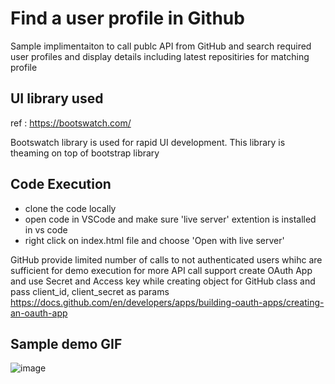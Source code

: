 # Find a user profile in Github

Sample implimentaiton to call publc API from GitHub and search required user profiles and display details including latest repositiries for matching profile


## UI library used 
ref : https://bootswatch.com/

Bootswatch library is used for rapid UI development. This library is theaming on top of bootstrap library



## Code Execution

- clone the code locally
- open code in VSCode and make sure 'live server' extention is installed in vs code
- right click on index.html file and choose 'Open with live server'

GitHub provide limited number of calls to not authenticated users whihc are sufficient for demo execution
for more API call support create OAuth App and use Secret and Access key while creating object for GitHub class and pass client_id, client_secret as params
https://docs.github.com/en/developers/apps/building-oauth-apps/creating-an-oauth-app

## Sample demo GIF

![image](./GitProfileFinder.GIF)


